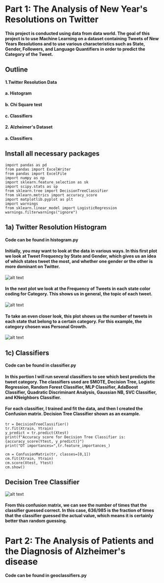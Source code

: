 # Part 1: The Analysis of New Year's Resolutions on Twitter

#### This project is conducted using data from data world. The goal of this project is to use Machine Learning on a dataset containing Tweets of New Years Resolutions and to use various characteristics such as State, Gender, Followers, and Language Quantifiers in order to predict the Category of the Tweet.

## Outline
#### 1.Twitter Resolution Data
####  a. Histogram
####  b. Chi Square test
####  c. Classifiers
#### 2. Alzheimer's Dataset
####  a. Classifiers
## Install all necessary packages
~~~~~~~~~~~~~{.python}
import pandas as pd
from pandas import ExcelWriter
from pandas import ExcelFile
import numpy as np
import sklearn.feature_selection as sk
import scipy.stats as sp
from sklearn.tree import DecisionTreeClassifier
from sklearn.metrics import accuracy_score
import matplotlib.pyplot as plt
import warnings
from sklearn.linear_model import LogisticRegression
warnings.filterwarnings("ignore")
~~~~~~~~~~~~~~

## 1a) Twitter Resolution Histogram
#### Code can be found in histogram.py
#### Initially, you may want to look at the data in various ways. In this first plot we look at Tweet Frequency by State and Gender, which gives us an idea of which states tweet the most, and whether one gender or the other is more dominant on Twitter.
![alt text](https://github.com/lfc-math-cs/twitter-resolution/blob/master/TweetFreqByStateGender.png)

#### In the next plot we look at the Frequency of Tweets in each state color coding for Category. This shows us in general, the topic of each tweet.
![alt text](https://github.com/lfc-math-cs/twitter-resolution/blob/master/TweetFreqByStateCategory.png)

#### To take an even closer look, this plot shows us the number of tweets in each state that belong to a certain category. For this example, the category chosen was Personal Growth.

![alt text](https://github.com/lfc-math-cs/twitter-resolution/blob/master/SingleCategoryByState.png)

## 1c) Classifiers
#### Code can be found in classifier.py
#### In this portion I will run several classifiers to see which best predicts the tweet category. The classifiers used are SMOTE, Decision Tree, Logistic Regression, Random Forest Classifier, MLP Classifier, AdaBoost Classifier, Quadratic Discriminant Analysis, Gaussian NB, SVC Classifier, and KNeighbors Classifier.

#### For each classifier, I trained and fit the data, and then I created the Confusion matrix. Decision Tree Classifier shown as an example.

~~~~{.python}
tr = DecisionTreeClassifier()
tr.fit(Xtrain, Ytrain)
y_predict = tr.predict(Xtest)
print(f"Accuracy score for Decision Tree Classifier is: {accuracy_score(Ytest, y_predict)}")
print("DT importances=",tr.feature_importances_)

cm = ConfusionMatrix(tr, classes=[0,1])
cm.fit(Xtrain, Ytrain)
cm.score(Xtest, Ytest)
cm.show()
~~~~

## Decision Tree Classifier

![alt text](https://github.com/lfc-math-cs/twitter-resolution/blob/master/DecisionTreeCfsnMatrix.png)

#### From this confusion matrix, we can see the number of times that the classifier guessed correct. In this case, 636/985 is the fraction of times that the classifier guessed the actual value, which means it is certainly better than random guessing.

# Part 2: The Analysis of Patients and the Diagnosis of Alzheimer's disease
#### Code can be found in geoclassifiers.py
